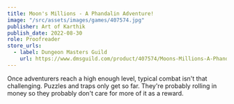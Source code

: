 ```yaml
---
title: Moon's Millions - A Phandalin Adventure!
image: "/src/assets/images/games/407574.jpg"
publisher: Art of Karthik
publish_date: 2022-08-30
role: Proofreader
store_urls:
  - label: Dungeon Masters Guild
    url: https://www.dmsguild.com/product/407574/Moons-Millions-A-Phandalin-Adventure
---
```


Once adventurers reach a high enough level, typical combat isn't that challenging. Puzzles and traps only get so far. They're probably rolling in money so they probably don't care for more of it as a reward.